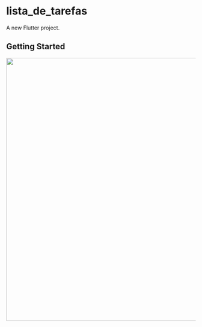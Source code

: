 # lista_de_tarefas

A new Flutter project.

## Getting Started

<p> 
<img align="center" width="1000" height="700" src=""
</p>
